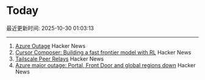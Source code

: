 # Today

最近更新时间: 2025-10-30 01:03:13

--- 
1. [Azure Outage](https://news.ycombinator.com/item?id=45748799) Hacker News
2. [Cursor Composer: Building a fast frontier model with RL](https://cursor.com/blog/composer) Hacker News
3. [Tailscale Peer Relays](https://tailscale.com/blog/peer-relays-beta) Hacker News
4. [Azure major outage: Portal, Front Door and global regions down](https://news.ycombinator.com/item?id=45748756) Hacker News
